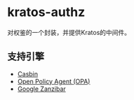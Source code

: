 # kratos-authz

对权鉴的一个封装，并提供Kratos的中间件。

## 支持引擎

- [Casbin](https://github.com/casbin/casbin)
- [Open Policy Agent (OPA)](https://github.com/open-policy-agent/opa)
- [Google Zanzibar](https://zanzibar.academy/)
